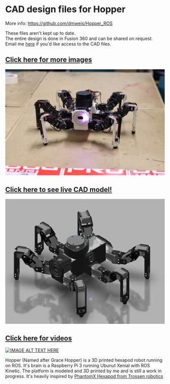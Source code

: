 # CAD design files for Hopper

More info: https://github.com/dmweis/Hopper_ROS

These files aren't kept up to date.  
The entire design is done in Fusion 360 and can be shared on request.  
Email me [here](mailto:dweis7@gmail.com) if you'd like access to the CAD files.  

## [Click here for more images](https://davidweis.dev/robotics/2019/09/21/HopperGallery2019.html)  
[![Hopper](images/ucreate_pretty.JPG)](https://davidweis.dev/robotics/2019/09/21/HopperGallery2019.html)  

## [Click here to see live CAD model!](https://davidweis.dev/robotics/2019/06/22/HopperModels.html)  
[![Cad model can be viewed here](images/hopper_cad.jpg)](https://davidweis.dev/robotics/2019/06/22/HopperModels.html)  

## [Click here for videos](https://www.youtube.com/playlist?list=PL2rJqSX7Z5cFj5UM5ozf1wcm_McQg75ch)  
[![IMAGE ALT TEXT HERE](https://img.youtube.com/vi/faWG_BYd5a0/0.jpg)](https://www.youtube.com/playlist?list=PL2rJqSX7Z5cFj5UM5ozf1wcm_McQg75ch)  

Hopper (Named after Grace Hopper) is a 3D printed hexapod robot running on ROS.
It's brain is a Raspberry Pi 3 running Ubunut Xenial with ROS Kinetic.
The platform is modeled and 3D printed by me and is still a work in progress. It's heavily inspired by [PhantomX Hexapod from Trossen robotics](http://www.trossenrobotics.com/phantomx-ax-hexapod.aspx)  
